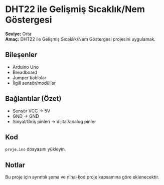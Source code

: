 # DHT22 ile Gelişmiş Sıcaklık/Nem Göstergesi

**Seviye:** Orta  
**Amaç:** DHT22 ile Gelişmiş Sıcaklık/Nem Göstergesi projesini uygulamak.

## Bileşenler
- Arduino Uno
- Breadboard
- Jumper kablolar
- İlgili sensör/modüller


## Bağlantılar (Özet)
- Sensör VCC -> 5V
- GND -> GND
- Sinyal/Giriş pinleri -> dijital/analog pinler

## Kod
`proje.ino` dosyasını yükleyin.

## Notlar
Bu proje için ayrıntılı şema ve nihai kod proje kapsamına göre eklenecektir.
